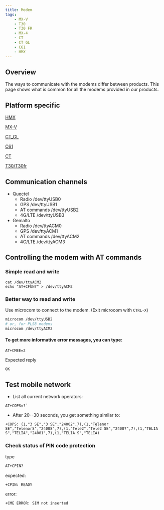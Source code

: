 ```yaml
---
title: Modem
tags:
    - MX-V
    - T30
    - T30 FR
    - MX-4
    - CT
    - CT GL
    - C61
    - HMX
---
```

## Overview 

The ways to communicate with the modems differ between products. This page shows what is common for all the modems provided in our products.

## Platform specific

[HMX](../hmx/modem.md)

[MX-V](../mxv/modem.md)

[CT_GL](../ctgl/modem.md)

[C61](../c61/modem.md)

[CT](../mx4/modem.md)

[T30/T30fr](../mx4/modem.md)

## Communication channels
- Quectel
    - Radio /dev/ttyUSB0
    - GPS   /dev/ttyUSB1
    - AT commands  /dev/ttyUSB2
    - 4G/LTE /dev/ttyUSB3
- Gemalto
    - Radio /dev/ttyACM0
    - GPS   /dev/ttyACM1
    - AT commands  /dev/ttyACM2
    - 4G/LTE /dev/ttyACM3

## Controlling the modem with AT commands

### Simple read and write
```
cat /dev/ttyACM2
echo "AT+CFUN?" > /dev/ttyACM2
```

### Better way to read and write

Use microcom to connect to the modem. (Exit microcom with `CTRL-X`)

```bash
microcom /dev/ttyUSB2
# or, for PLS8 modems
microcom /dev/ttyACM2
```

#### To get more informative error messages, you can type:
```
AT+CMEE=2
```

Expected reply
```bash
OK
```

## Test mobile network

* List all current network operators:
```
AT+COPS=?`
```

* After 20--30 seconds, you get something similar to:

```
+COPS: (1,"3 SE","3 SE","24002",7),(1,"Telenor SE","TelenorS","24008",7),(1,"Tele2","Tele2 SE","24007",7),(1,"TELIA S","TELIA","24001",7),(1,"TELIA S","TELIA)
```

### Check status of PIN code protection

type
```bash
AT+CPIN?
```
expected:
```bash
+CPIN: READY
```
error:
```bash
+CME ERROR: SIM not inserted
```



